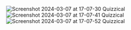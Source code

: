 ![Screenshot 2024-03-07 at 17-07-30 Quizzical](https://github.com/azeemuddinaziz/trivia-app/assets/79792351/f9c4b5f4-c44b-4ce8-b83a-6311a9fc5381)
![Screenshot 2024-03-07 at 17-07-41 Quizzical](https://github.com/azeemuddinaziz/trivia-app/assets/79792351/dc711910-4397-4faf-817b-2904365a9a45)
![Screenshot 2024-03-07 at 17-07-52 Quizzical](https://github.com/azeemuddinaziz/trivia-app/assets/79792351/5e2ab97d-443a-4e03-bce6-86c5870b03bf)
